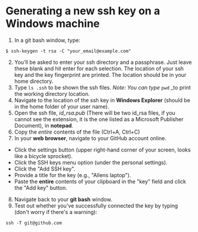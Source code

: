 # Generating a new ssh key on a Windows machine

1. In a git bash window, type:

 ```
 $ ssh-keygen -t rsa -C "your_email@example.com"
 ```

2. You'll be asked to enter your ssh directory and a passphrase. Just leave these blank and hit enter for each selection. The location of your ssh key and the key fingerprint are printed. The location should be in your home directory.
3. Type `ls .ssh` to be shown the ssh files. _Note: You can type_ `pwd` _to print the working directory location.
4. Navigate to the location of the ssh key in **Windows Explorer** (should be in the home folder of your user name).
5. Open the ssh file, *id_rsa.pub* (There will be two id_rsa files, if you cannot see the extension, it is the one listed as a Microsoft Publisher Document), in **notepad**.
6. Copy the *entire* contents of the file (Ctrl+A, Ctrl+C)
7. In your **web browser**, navigate to your GitHub account online.
  * Click the settings button (upper right-hand corner of your screen, looks like a bicycle sprocket).
  * Click the SSH keys menu option (under the personal settings).
  * Click the "Add SSH key".
  * Provide a title for the key (e.g., "Allens laptop").
  * Paste the **entire** contents of your clipboard in the "key" field and click the "Add key" button.
8. Navigate back to your **git bash** window. 
9. Test out whether you've successfully connected the key by typing (don't worry if there's a warning):

 ```ssh -T git@github.com```

